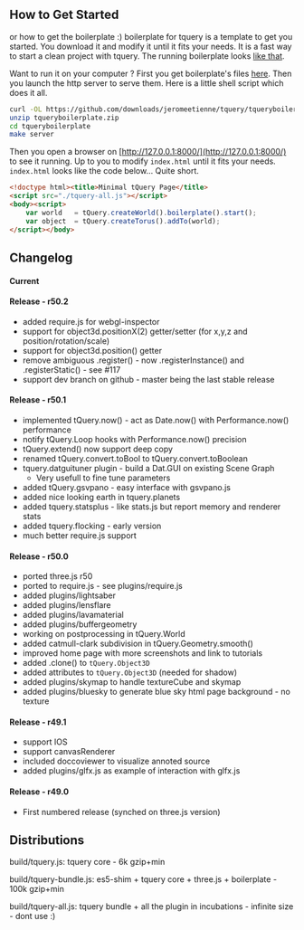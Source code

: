 ## How to Get Started

or how to get the boilerplate :)
boilerplate for tquery is a template to get you started. You download it and
modify it until it fits your needs. It is a fast way to start a
clean project with tquery.
The running boilerplate looks [like that](http://jeromeetienne.github.com/tqueryboilerplate/).

Want to run it on your computer ?
First you get boilerplate's files
[here](https://github.com/downloads/jeromeetienne/tquery/tqueryboilerplate.zip).
Then you launch the http server to serve them. Here is a little shell script which does it all.

```bash
curl -OL https://github.com/downloads/jeromeetienne/tquery/tqueryboilerplate.zip
unzip tqueryboilerplate.zip
cd tqueryboilerplate
make server
```

Then you open a browser on [http://127.0.0.1:8000/](http://127.0.0.1:8000/) to
see it running. Up to you to modify ```index.html``` until it fits your needs. ```index.html```
looks like the code below... Quite short.

```html
<!doctype html><title>Minimal tQuery Page</title>
<script src="./tquery-all.js"></script>
<body><script>
    var world   = tQuery.createWorld().boilerplate().start();
    var object  = tQuery.createTorus().addTo(world);
</script></body>
```

## Changelog


#### Current

#### Release - r50.2

* added require.js for webgl-inspector
* support for object3d.positionX(2) getter/setter (for x,y,z and position/rotation/scale)
* support for object3d.position() getter
* remove ambiguous .register() - now .registerInstance() and .registerStatic() - see #117
* support dev branch on github - master being the last stable release

#### Release - r50.1

* implemented tQuery.now() - act as Date.now() with Performance.now() performance
* notify tQuery.Loop hooks with Performance.now() precision
* tQuery.extend() now support deep copy
* renamed tQuery.convert.toBool to tQuery.convert.toBoolean
* tquery.datguituner plugin - build a Dat.GUI on existing Scene Graph
  * Very usefull to fine tune parameters
* added tQuery.gsvpano - easy interface with gsvpano.js
* added nice looking earth in tquery.planets 
* added tquery.statsplus - like stats.js but report memory and renderer stats
* added tquery.flocking - early version
* much better require.js support

#### Release - r50.0

* ported three.js r50
* ported to require.js - see plugins/require.js
* added plugins/lightsaber
* added plugins/lensflare
* added plugins/lavamaterial
* added plugins/buffergeometry
* working on postprocessing in tQuery.World
* added catmull-clark subdivision in tQuery.Geometry.smooth()
* improved home page with more screenshots and link to tutorials
* added .clone() to ```tQuery.Object3D```
* added attributes to ```tQuery.Object3D``` (needed for shadow)
* added plugins/skymap to handle textureCube and skymap
* added plugins/bluesky to generate blue sky html page background - no texture

#### Release - r49.1

* support IOS
* support canvasRenderer 
* included doccoviewer to visualize annoted source
* added plugins/glfx.js as example of interaction with glfx.js

#### Release - r49.0

* First numbered release (synched on three.js version)

## Distributions

build/tquery.js: tquery core - 6k gzip+min

build/tquery-bundle.js: es5-shim + tquery core + three.js + boilerplate - 100k gzip+min

build/tquery-all.js: tquery bundle + all the plugin in incubations - infinite size - dont use :)

